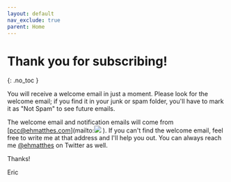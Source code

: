 ```yaml
---
layout: default
nav_exclude: true
parent: Home
---
```


# Thank you for subscribing!
{: .no_toc }

You will receive a welcome email in just a moment.  Please look for the welcome email; if you find it in your junk or spam folder, you'll have to mark it as "Not Spam" to see future emails.

The welcome email and notification emails will come from [pcc@ehmatthes.com](mailto:<a href="javascript:location='mailto:\u0065\u0068\u006d\u0061\u0074\u0074\u0068\u0065\u0073\u0040\u0067\u006d\u0061\u0069\u006c\u002e\u0063\u006f\u006d';void 0"><img src="{{ '/assets/images/ematthes.svg' | relative_url  }}"/></a> ). If you can't find the welcome email, feel free to write me at that address and I'll help you out. You can always reach me [@ehmatthes](https://twitter.com/ehmatthes) on Twitter as well.

Thanks!

Eric